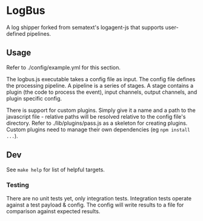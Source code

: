 
# LogBus

A log shipper forked from sematext's logagent-js that supports user-defined pipelines.


## Usage

Refer to ./config/example.yml for this section.

The logbus.js executable takes a config file as input. The config file defines
the processing pipeline. A pipeline is a series of stages. A stage contains a
plugin (the code to process the event), input channels, output channels, and
plugin specific config. 

There is support for custom plugins. Simply give it a name and a path to the
javascript file - relative paths will be resolved relative to the config file's
directory. Refer to ./lib/plugins/pass.js as a skeleton for creating plugins.
Custom plugins need to manage their own dependencies (eg `npm install ...`).


## Dev

See `make help` for list of helpful targets.


### Testing

There are no unit tests yet, only integration tests. Integration tests operate
against a test payload & config. The config will write results to a file for
comparison against expected results.
